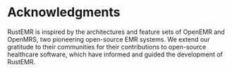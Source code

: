 ---
---
# Acknowledgments

RustEMR is inspired by the architectures and feature sets of OpenEMR and OpenMRS, two pioneering open-source EMR systems. We extend our gratitude to their communities for their contributions to open-source healthcare software, which have informed and guided the development of RustEMR.
